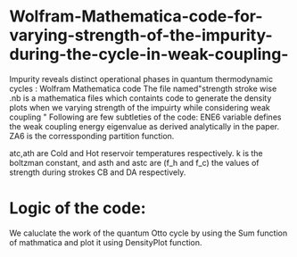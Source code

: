 # Wolfram-Mathematica-code-for-varying-strength-of-the-impurity-during-the-cycle-in-weak-coupling-
Impurity reveals distinct operational phases in quantum thermodynamic cycles : Wolfram Mathematica code 
The file named"strength stroke wise .nb is a mathematica files which containts code to generate the density plots when we  varying strength of the impuirty while considering weak coupling "
Following are few subtleties of the code: ENE6 variable defines the weak coupling energy eigenvalue as derived analytically in the paper. ZA6 is the corressponding partition function. <br />

atc,ath are Cold and Hot reservoir temperatures respectively.
k is the boltzman constant, and asth and astc are (f_h and f_c) the values of strength during strokes CB and DA respectively.

# Logic of the code:
We caluclate the work of the quantum Otto cycle by using the Sum function of mathmatica and plot it using DensityPlot function. 
